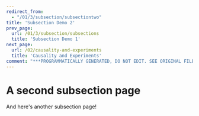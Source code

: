 ```yaml
---
redirect_from:
  - "/01/3/subsection/subsectiontwo"
title: 'Subsection Demo 2'
prev_page:
  url: /01/3/subsection/subsections
  title: 'Subsection Demo 1'
next_page:
  url: /02/causality-and-experiments
  title: 'Causality and Experiments'
comment: "***PROGRAMMATICALLY GENERATED, DO NOT EDIT. SEE ORIGINAL FILES IN /content***"
---
```

# A second subsection page

And here's another subsection page!
